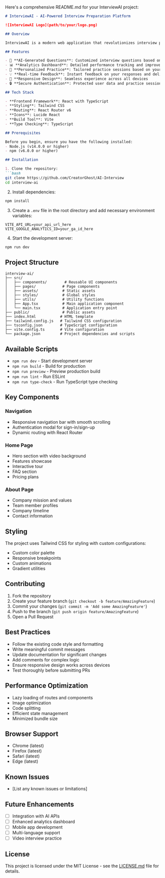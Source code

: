 

Here's a comprehensive README.md for your InterviewAI project:

```markdown:README.md
# InterviewAI - AI-Powered Interview Preparation Platform

![InterviewAI Logo](path/to/your/logo.png)

## Overview

InterviewAI is a modern web application that revolutionizes interview preparation through AI-powered solutions. The platform helps candidates prepare for interviews by providing personalized questions, real-time feedback, and comprehensive analytics.

## Features

- 🤖 **AI-Generated Questions**: Customized interview questions based on job descriptions and skill sets
- 📊 **Analytics Dashboard**: Detailed performance tracking and improvement insights
- 🎯 **Personalized Practice**: Tailored practice sessions based on your industry and experience
- 💡 **Real-time Feedback**: Instant feedback on your responses and delivery
- 📱 **Responsive Design**: Seamless experience across all devices
- 🔒 **Secure Authentication**: Protected user data and practice sessions

## Tech Stack

- **Frontend Framework**: React with TypeScript
- **Styling**: Tailwind CSS
- **Routing**: React Router v6
- **Icons**: Lucide React
- **Build Tool**: Vite
- **Type Checking**: TypeScript

## Prerequisites

Before you begin, ensure you have the following installed:
- Node.js (v14.0.0 or higher)
- npm (v6.0.0 or higher)

## Installation

1. Clone the repository:
```bash
git clone https://github.com/CreatorGhost/AI-Interview
cd interview-ai
```

2. Install dependencies:
```bash
npm install
```

3. Create a `.env` file in the root directory and add necessary environment variables:
```env
VITE_API_URL=your_api_url_here
VITE_GOOGLE_ANALYTICS_ID=your_ga_id_here
```

4. Start the development server:
```bash
npm run dev
```

## Project Structure

```
interview-ai/
├── src/
│   ├── components/        # Reusable UI components
│   ├── pages/            # Page components
│   ├── assets/           # Static assets
│   ├── styles/           # Global styles
│   ├── utils/            # Utility functions
│   ├── App.tsx           # Main application component
│   └── main.tsx          # Application entry point
├── public/               # Public assets
├── index.html           # HTML template
├── tailwind.config.js   # Tailwind CSS configuration
├── tsconfig.json        # TypeScript configuration
├── vite.config.ts       # Vite configuration
└── package.json         # Project dependencies and scripts
```

## Available Scripts

- `npm run dev` - Start development server
- `npm run build` - Build for production
- `npm run preview` - Preview production build
- `npm run lint` - Run ESLint
- `npm run type-check` - Run TypeScript type checking

## Key Components

### Navigation
- Responsive navigation bar with smooth scrolling
- Authentication modal for sign-in/sign-up
- Dynamic routing with React Router

### Home Page
- Hero section with video background
- Features showcase
- Interactive tour
- FAQ section
- Pricing plans

### About Page
- Company mission and values
- Team member profiles
- Company timeline
- Contact information

## Styling

The project uses Tailwind CSS for styling with custom configurations:
- Custom color palette
- Responsive breakpoints
- Custom animations
- Gradient utilities

## Contributing

1. Fork the repository
2. Create your feature branch (`git checkout -b feature/AmazingFeature`)
3. Commit your changes (`git commit -m 'Add some AmazingFeature'`)
4. Push to the branch (`git push origin feature/AmazingFeature`)
5. Open a Pull Request

## Best Practices

- Follow the existing code style and formatting
- Write meaningful commit messages
- Update documentation for significant changes
- Add comments for complex logic
- Ensure responsive design works across devices
- Test thoroughly before submitting PRs

## Performance Optimization

- Lazy loading of routes and components
- Image optimization
- Code splitting
- Efficient state management
- Minimized bundle size

## Browser Support

- Chrome (latest)
- Firefox (latest)
- Safari (latest)
- Edge (latest)

## Known Issues

- [List any known issues or limitations]

## Future Enhancements

- [ ] Integration with AI APIs
- [ ] Enhanced analytics dashboard
- [ ] Mobile app development
- [ ] Multi-language support
- [ ] Video interview practice

## License

This project is licensed under the MIT License - see the [LICENSE.md](LICENSE.md) file for details.
